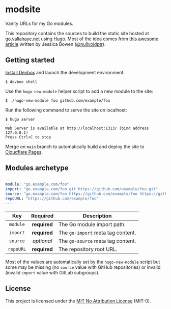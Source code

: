 # modsite

Vanity URLs for my Go modules.

This repository contains the sources to build the static site hosted at [go.vallahaye.net](https://go.vallahaye.net/) using [Hugo](https://gohugo.io/). Most of the idea comes from [this awesome article](https://blog.jbowen.dev/2020/07/using-go-vanity-urls-with-hugo/) written by Jessica Bowen ([@nullvoidptr](https://github.com/nullvoidptr)).

## Getting started

[Install Devbox](https://www.jetify.com/devbox/docs/installing_devbox/) and launch the development environment:

```
$ devbox shell
```

Use the `hugo-new-module` helper script to add a new module to the site:

```
$ ./hugo-new-module foo github.com/example/foo
```

Run the following command to serve the site on localhost:

```
$ hugo server
...
Web Server is available at http://localhost:1313/ (bind address 127.0.0.1)
Press Ctrl+C to stop
```

Merge on `main` branch to automatically build and deploy the site to [Cloudflare Pages](https://pages.cloudflare.com/).

## Modules archetype

```yaml
---
module: "go.example.com/foo"
import: "go.example.com/foo git https://github.com/example/foo.git"
source: "go.example.com/foo https://github.com/example/foo https://github.com/example/foo/tree/main{/dir} https://github.com/example/foo/blob/main{/dir}/{file}#L{line}"
repoURL: "https://github.com/example/foo"
---
```

| Key       | Required     | Description                       |
|:---------:|:------------:|-----------------------------------|
| `module`  | **required** | The Go module import path.        |
| `import`  | **required** | The `go-import` meta tag content. |
| `source`  | *optional*   | The `go-source` meta tag content. |
| `repoURL` | **required** | The repository root URL.          |

Most of the values are automatically set by the `hugo-new-module` script but some may be missing (no `source` value with GitHub repositories) or invalid (invalid `import` value with GitLab subgroups).

## License

This project is licensed under the [MIT No Attribution License](https://opensource.org/licenses/MIT-0) (MIT-0).

